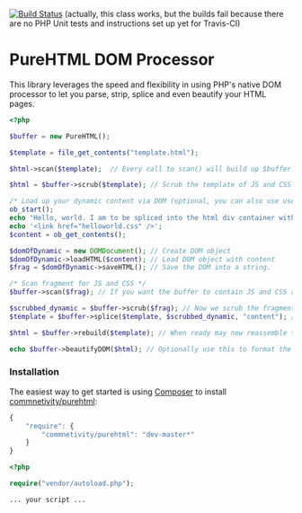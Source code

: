 [![Build Status](https://travis-ci.com/commnetivity/pureHTML.svg?branch=master)](https://travis-ci.com/commnetivity/pureHTML) (actually, this class works, but the builds fail because there are no PHP Unit tests and instructions set up yet for Travis-CI)

PureHTML DOM Processor
======

This library leverages the speed and flexibility in using PHP's native DOM processor to let you parse, strip, splice and even beautify your HTML pages.

```php
<?php

$buffer = new PureHTML();

$template = file_get_contents("template.html");

$html->scan($template);  // Every call to scan() will build up $buffer with seen JS and CSS assets.

$html = $buffer->scrub($template); // Scrub the template of JS and CSS assets

/* Load up your dynamic content via DOM (optional, you can also use use a string of HTML) */
ob_start();
echo "Hello, world. I am to be spliced into the html div container with the id of \"content\".";
echo '<link href="helloworld.css" />';
$content = ob_get_contents();

$domOfDynamic = new DOMDocument(); // Create DOM object
$domOfDynamic->loadHTML($content); // Load DOM object with content
$frag = $domOfDynamic->saveHTML(); // Save the DOM into a string.

/* Scan fragment for JS and CSS */
$buffer->scan($frag); // If you want the buffer to contain JS and CSS resources in the order they are collected, then you must call this on each new HTML fragment or template you want to include.

$scrubbed_dynamic = $buffer->scrub($frag); // Now we scrub the fragment of JS and CSS
$template = $buffer->splice($template, $scrubbed_dynamic, "content"); // Now we splice the new fragment into templates. The "content" is the id of an html tag found in the template. In this case, it's <div id="content"></div>

$html = $buffer->rebuild($template); // When ready may now reassemble the compiled template.

echo $buffer->beautifyDOM($html); // Optionally use this to format the output to be a lot more human readable.

```

### Installation

The easiest way to get started is using [Composer](http://getcomposer.org) to install [commnetivity/purehtml](https://packagist.org/packages/commnetivity/purehtml):

```js
{
    "require": {
        "commnetivity/purehtml": "dev-master*"
    }
}
```

```php
<?php

require("vendor/autoload.php");

... your script ...

```
